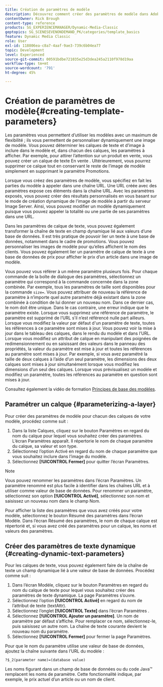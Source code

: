 ```yaml
---
title: Création de paramètres de modèle
description: Découvrez comment créer des paramètres de modèle dans Adobe Dynamic Media Classic.
contentOwner: Rick Brough
content-type: reference
products: SG_EXPERIENCEMANAGER/Dynamic-Media-Classic
geptopics: SG_SCENESEVENONDEMAND_PK/categories/template_basics
feature: Dynamic Media Classic
role: User
exl-id: 118806ea-c8a7-4aaf-9ae3-739c6b04ea77
topic: Development
level: Experienced
source-git-commit: 00591bdbe721035e25d3dea245a2110f978d19aa
workflow-type: tm+mt
source-wordcount: '791'
ht-degree: 45%

---
```


# Création de paramètres de modèle{#creating-template-parameters}

Les paramètres vous permettent d’utiliser les modèles avec un maximum de flexibilité ; ils vous permettent de personnaliser dynamiquement une image de modèle. Vous pouvez déterminer les calques de texte et d’image à inclure dans le modèle et, dans chacun des calques, les paramètres à afficher. Par exemple, pour attirer l’attention sur un produit en vente, vous pouvez créer un calque de texte En vente . Ultérieurement, vous pourrez supprimer ce calque tout en conservant le reste de l’image de modèle simplement en supprimant le paramètre Promotions.

Lorsque vous créez des paramètres de modèle, vous spécifiez en fait les parties du modèle à appeler dans une chaîne URL. Une URL créée avec des paramètres expose ces éléments dans la chaîne URL. Avec les paramètres exposés, vous pouvez créer des résultats personnalisés en vous basant sur le mode de création dynamique de l’image de modèle à partir du serveur Image Server. Ainsi, vous pouvez modifier un modèle dynamiquement puisque vous pouvez appeler la totalité ou une partie de ses paramètres dans une URL.

Dans les paramètres de calque de texte, vous pouvez également transformer la chaîne de texte en champ dynamique lié aux valeurs d’une base de données. Il est très pratique de pouvoir lier un texte à une base de données, notamment dans le cadre de promotions. Vous pouvez personnaliser les images de modèle pour qu’elles affichent le nom des clients. Vous pouvez également lier un paramètre de calque de texte à une base de données de prix pour afficher le prix d’un article dans une image de modèle.

Vous pouvez vous référer à un même paramètre plusieurs fois. Pour chaque commande de la boîte de dialogue des paramètres, sélectionnez un paramètre qui correspond à la commande concernée dans la zone combinée. Par exemple, tous les paramètres de taille sont disponibles pour la commande `size=`. Vous pouvez attribuer de nouveau la référence de paramètre à n’importe quel autre paramètre déjà existant dans la zone combinée à condition de lui donner un nouveau nom. Dans ce dernier cas, le nom doit être unique. Dans le cas contraire, une erreur indique que le paramètre existe. Lorsque vous supprimez une référence de paramètre, le paramètre est supprimé de l’URL s’il n’est référencé nulle part ailleurs. Lorsque vous modifiez la valeur par défaut d&#39;un paramètre de texte, toutes les références à ce paramètre sont mises à jour. Vous pouvez voir la mise à jour dans le tableau des calques, dans le rendu du modèle et dans l’URL. Lorsque vous modifiez un attribut de calque en manipulant des poignées de redimensionnement ou en saisissant des valeurs dans le panneau des propriétés, la valeur du paramètre est mise à jour et toutes les références au paramètre sont mises à jour. Par exemple, si vous avez paramétré la taille de deux calques à l’aide d’un seul paramètre, les dimensions des deux calques sont mises à jour simultanément lorsque vous modifiez les dimensions d’un seul des calques. Lorsque vous prévisualisez un modèle et modifiez un paramètre, toutes les références au paramètre en question sont mises à jour.

Consultez également la vidéo de formation [Principes de base des modèles](https://s7d5.scene7.com/s7viewers/html5/VideoViewer.html?videoserverurl=https://s7d5.scene7.com/is/content/&emailurl=https://s7d5.scene7.com/s7/emailFriend&serverUrl=https://s7d5.scene7.com/is/image/&config=Scene7SharedAssets/Universal_HTML5_Video&contenturl=https://s7d5.scene7.com/skins/&asset=S7tutorials/553_Template%20Basics_converted%20renamed_Dynamic%20Banners-AVS).

## Paramétrer un calque {#parameterizing-a-layer}

Pour créer des paramètres de modèle pour chacun des calques de votre modèle, procédez comme suit :

1. Dans la liste Calques, cliquez sur le bouton Paramètres en regard du nom du calque pour lequel vous souhaitez créer des paramètres. L’écran Paramètres apparaît. Il répertorie le nom de chaque paramètre du calque, sa valeur et son type.
1. Sélectionnez l’option Activé en regard du nom de chaque paramètre que vous souhaitez inclure dans l’image du modèle.
1. Sélectionnez **[!UICONTROL Fermer]** pour quitter l’écran Paramètres.

>[!NOTE]
>
>Vous pouvez renommer les paramètres dans l’écran Paramètres. Un paramètre renommé est plus facile à identifier dans les chaînes URL et à utiliser comme valeur de base de données. Pour renommer un paramètre, sélectionnez son option **[!UICONTROL Activé]**, sélectionnez son nom et saisissez un nouveau nom dans le champ Nom.

Pour afficher la liste des paramètres que vous avez créés pour votre modèle, sélectionnez le bouton Résumé des paramètres dans l’écran Modèle. Dans l’écran Résumé des paramètres, le nom de chaque calque est répertorié et, si vous avez créé des paramètres pour un calque, les noms et valeurs des paramètres.

## Créer des paramètres de texte dynamique {#creating-dynamic-text-parameters}

Pour les calques de texte, vous pouvez également faire de la chaîne de texte un champ dynamique lié à une valeur de base de données. Procédez comme suit :

1. Dans l’écran Modèle, cliquez sur le bouton Paramètres en regard du nom du calque de texte pour lequel vous souhaitez créer des paramètres de texte dynamique. La page Paramètres s’ouvre.
1. Sélectionnez l’option **[!UICONTROL Activé]** en regard du nom de l’attribut de texte (textAttr).
1. Sélectionnez l’onglet **[!UICONTROL Texte]** dans l’écran Paramètres .
1. Sélectionnez **[!UICONTROL Ajouter un paramètre]**. Un nom de paramètre par défaut s’affiche. Pour remplacer ce nom, sélectionnez-le, puis saisissez un autre nom. La chaîne de texte courante devient le nouveau nom du paramètre.
1. Sélectionnez **[!UICONTROL Fermer]** pour fermer la page Paramètres.

Pour que le nom du paramètre utilise une valeur de base de données, ajoutez la chaîne suivante dans l’URL du modèle :

```as3
?$_2(parameter name)=(database value)
```

Les noms figurant dans un champ de base de données ou du code Java™ remplacent les noms de paramètre. Cette fonctionnalité indique, par exemple, le prix actuel d’un article ou un nom de client.
